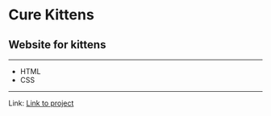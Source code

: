 # Cure Kittens
## Website for kittens
---
- HTML
- CSS
---
Link: [Link to project]( https://pinchas-g.github.io/cute-kittens/)